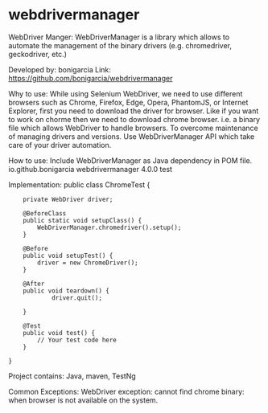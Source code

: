 # webdrivermanager
WebDriver Manger:
WebDriverManager is a library which allows to automate the management of the binary drivers (e.g. chromedriver, geckodriver, etc.)

Developed by: bonigarcia
Link: https://github.com/bonigarcia/webdrivermanager  

Why to use: 
While using Selenium WebDriver, we need to use different browsers such as Chrome, Firefox, Edge, Opera, PhantomJS, or Internet Explorer, first you need to download the driver for browser. Like if you want to work on chorme then we need to download chrome browser. i.e. a binary file which allows WebDriver to handle browsers. 
To overcome maintenance of managing drivers and versions. Use WebDriverManager API which take care of your driver automation.

How to use:
Include WebDriverManager as Java dependency in POM file.
<dependency>
    <groupId>io.github.bonigarcia</groupId>
    <artifactId>webdrivermanager</artifactId>
    <version>4.0.0</version>
    <scope>test</scope>
</dependency>


Implementation:
	public class ChromeTest {

	    private WebDriver driver;

	    @BeforeClass
	    public static void setupClass() {
	        WebDriverManager.chromedriver().setup();
	    }

	    @Before
	    public void setupTest() {
	        driver = new ChromeDriver();
	    }

	    @After
	    public void teardown() {
	            driver.quit();
	        
	    }

	    @Test
	    public void test() {
	        // Your test code here
	    }

	}


Project contains:
Java, maven, TestNg 


Common Exceptions:
WebDriver exception: cannot find chrome binary: when browser is not available on the system.
